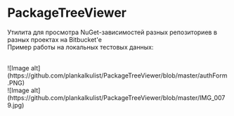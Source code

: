 # PackageTreeViewer
Утилита для просмотра NuGet-зависимостей разных репозиториев в разных проектах на Bitbucket'е
<br/>
Пример работы на локальных тестовых данных:

<br/>
![Image alt](https://github.com/plankalkulist/PackageTreeViewer/blob/master/authForm.PNG)
<br/>
![Image alt](https://github.com/plankalkulist/PackageTreeViewer/blob/master/IMG_0079.jpg)
